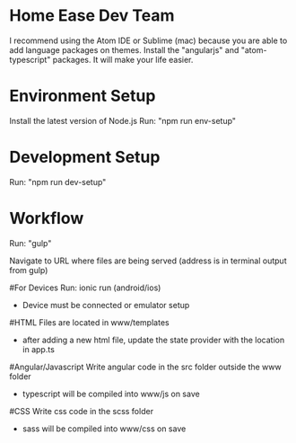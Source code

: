 # Home Ease Dev Team
I recommend using the Atom IDE or Sublime (mac) because you are able to add language
packages on themes. Install the "angularjs" and "atom-typescript" packages. It will
make your life easier.

# Environment Setup
Install the latest version of Node.js
Run: "npm run env-setup"

# Development Setup
Run: "npm run dev-setup"

# Workflow
Run: "gulp"

Navigate to URL where files are being served (address is in terminal output from gulp)

#For Devices
Run: ionic run (android/ios)
 - Device must be connected or emulator setup


#HTML
Files are located in www/templates
 - after adding a new html file, update the state provider with the location in app.ts

#Angular/Javascript
Write angular code in the src folder outside the www folder
 - typescript will be compiled into www/js on save

#CSS
Write css code in the scss folder
  - sass will be compiled into www/css on save
